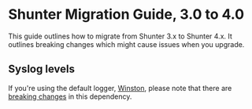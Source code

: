 
Shunter Migration Guide, 3.0 to 4.0
===================================

This guide outlines how to migrate from Shunter 3.x to Shunter 4.x. It outlines breaking changes which might cause issues when you upgrade.

Syslog levels
-------------

If you're using the default logger, [Winston](https://github.com/winstonjs/winston/), please note that there are [breaking changes](https://github.com/winstonjs/winston/blob/master/CHANGELOG.md#v200--2015-10-29) in this dependency.